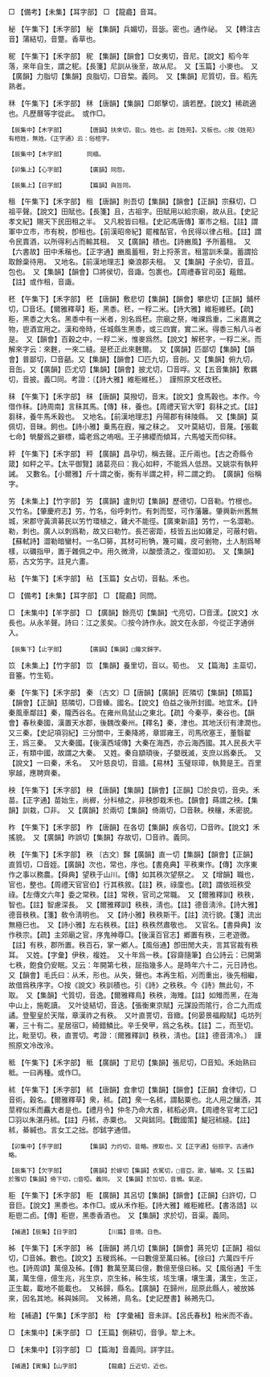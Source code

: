 <!-- { "loadSidebar": true } -->
□	【備考】【未集】【耳字部】	□	【龍龕】音耳。

秘	【午集下】【禾字部】	秘	【集韻】兵媚切，音毖。密也。通作祕。　又【轉注古音】蒲結切，音蹩。香草也。

秜	【午集下】【禾字部】	秜	【集韻】【韻會】□女夷切，音尼。【說文】稻今年落，來年自生，謂之秜。【長箋】尼訓从後至，故从尼。　又【玉篇】小麥也。　又【廣韻】力脂切【集韻】良脂切，□音棃。義同。　又【集韻】尼質切，音。稻先熟者。

秝	【午集下】【禾字部】	秝	【唐韻】【集韻】□郞擊切，讀若歷。【說文】稀疏適也。凡歷曆等字從此。　或作□。

	【辰集中】【木字部】		【唐韻】扶來切，音□。姓也。出【姓苑】。又板也。○按《姓苑》有棓姓，無姓。《正字通》云：俗棓字。

	【辰集中】【木字部】		同榻。

	【卯集上】【心字部】		【廣韻】同怨。

	【辰集上】【日字部】		【篇韻】與旨同。

租	【午集下】【禾字部】	租	【唐韻】則吾切【集韻】【韻會】【正韻】宗蘇切，□祖平聲。【說文】田賦也。【長箋】且，古祖字。田賦用以給宗廟，故从且。【史記孝文紀】賜天下民田租之半。　又凡稅皆曰租。【史記馮唐傳】軍市之租。【註】謂軍中立市，市有稅，卽租也。【前漢昭帝紀】罷榷酟官，令民得以律占租。【註】謂令民賣酒，以所得利占而輸其租。　又【廣韻】積也。【詩豳風】予所蓄租。　又【六書故】田中禾稭也。【正字通】豳風蓄租，對上捋荼言。租當訓禾稾。蓄謂拾取餘稾待用。　又地名。【前漢地理志】樂浪郡夫租。　又【集韻】子余切，音苴。包也。　又【集韻】【韻會】□將侯切，音諏。包裹也。【周禮春官司巫】蒩館。【註】或作租，音諏。

秠	【午集下】【禾字部】	秠	【唐韻】敷悲切【集韻】【韻會】攀悲切【正韻】鋪杯切，□音坯。【爾雅釋草】秬，黑黍。秠，一稃二米。【詩大雅】維秬維秠。【疏】秬，黑黍之大名。黑黍中有一米者，別名爲秠。宗廟之祭，唯祼爲重，二米嘉異之物，鬯酒宜用之。漢和帝時，任城縣生黑黍，或三四實，實二米。得黍三斛八斗者是。　又【韻會】百穀之中，一稃二米，惟麥爲然。【說文】解秠字，一稃二米。而解來字云：來麰，一來二縫。是秠正此來麰爾。　又【廣韻】匹鄙切【集韻】【韻會】普鄙切，□音嚭。又【集韻】【韻會】□匹九切，音剖。又【集韻】俯九切，音缶。又【廣韻】匹尤切【集韻】【韻會】披尤切，□音哹。又【五音集韻】敷羈切，音披。義□同。考證：〔【詩大雅】維秬維柸。〕　謹照原文柸改秠。 

秣	【午集下】【禾字部】	秣	【唐韻】莫撥切，音末。【說文】食馬穀也。本作。今借作秣。【詩周南】言秣其馬。【傳】秣，養也。【周禮天官大宰】芻秣之式。【註】芻秣，養牛馬禾穀也。　又地名。【前漢地理志】丹陽郡有秣陵縣。　又【集韻】莫佩切，音昧。飼也。【詩小雅】乗馬在廐，摧之秣之。　又叶莫結切，音蔑。【張載七命】煢嫠爲之擗標，孀老爲之嗚咽。王子拂纓而傾耳，六馬噓天而仰秣。

秤	【午集下】【禾字部】	秤	【廣韻】昌孕切，稱去聲。正斤兩也。【古之奇縣令箴】如秤之平。【太平御覽】諸葛亮曰：我心如秤，不能爲人低昂。又姚崇有執秤誡。　又數名。【小爾雅】斤十謂之衡，衡有半謂之秤，秤二謂之鈞。　【廣韻】俗稱字。

竻	【未集上】【竹字部】	竻	【廣韻】盧則切【集韻】歷德切，□音勒。竹根也。　又竹名。【肇慶府志】竻，竹名，俗呼刺竹。有刺而堅，可作藩籬。肇興新州舊無城，宋郡守黃濟募民以竻竹環植之，雞犬不能徑。【廣東新語】竻竹，一名澀勒。勒，刺也。廣人以刺爲勒，故又曰勒竹。長芒密距，枝皆五出如雞足，可蔽村砦。【蘇軾詩】澀勒暗蠻村。一名□簩，其材可桁觕，篾可織，皮可剉物，土人制爲琴樣，以礪指甲，置于雜佩之中。用久微滑，以酸漿漬之，復澀如初。　又【集韻】筋，古文竻字。註見六畫。

秥	【午集下】【禾字部】	秥	【玉篇】女占切，音黏。禾也。

□	【備考】【未集】【耳字部】	□	【龍龕】同問。

□	【未集中】【羊字部】	□	【廣韻】餘亮切【集韻】弋亮切，□音漾。【說文】水長也。从永羊聲。詩曰：江之羕矣。◎按今詩作永。說文在永部，今從正字通倂入。

	【辰集下】【止字部】		【廣韻】【集韻】□籀文歸字。

笖	【未集上】【竹字部】	笖	【集韻】養里切，音以。筍也。　又【篇海】主蘂切，音箠。竹生筍。

秦	【午集下】【禾字部】	秦	〔古文〕□【唐韻】【廣韻】匠隣切【集韻】【類篇】【韻會】【正韻】慈隣切，□音螓。國名。【說文】伯益之後所封國。地宜禾。【詩秦風車鄰註】秦，隴西谷名。在雍州鳥鼠山之東北。【疏】今秦亭，秦谷也。【韻會】春秋秦國，漢置天水郡，後魏改秦州。【釋名】秦，津也。其地沃衍有津潤也。　又三秦。【史記項羽紀】三分關中，王秦降將，章邯雍王，司馬欣塞王，董翳翟王，爲三秦。　又大秦國。【後漢西域傳】大秦在海西，亦云海西國。其人民長大平正，有類中國，故謂之大秦。　又姓。秦自顓頊後，子嬰旣滅，支庶以爲秦氏。　又【說文】一曰秦，禾名。　又叶慈良切，音牆。【易林】玉璧琮璋，執贄是王。百里寧越，應聘齊秦。

秧	【午集下】【禾字部】	秧	【唐韻】【集韻】【韻會】【正韻】□於良切，音央。禾苗。【正字通】苗始生，尚稺，分科植之，非秧卽栽禾也。【韻會】蒔謂之秧。【集韻】訓栽，□非。　又【廣韻】於兩切【集韻】倚兩切，□音鞅。秧穰，禾密貌。

秨	【午集下】【禾字部】	秨	【唐韻】在各切【集韻】疾各切，□音昨。【說文】禾搖貌。　又【廣韻】昨誤切【集韻】存故切，□音祚。義同。

秩	【午集下】【禾字部】	秩	〔古文〕豑【廣韻】直一切【集韻】【韻會】【正韻】直質切，□音姪。【廣韻】次也，常也，序也。【書堯典】平秩東作。【傳】次序東作之事以務農。【舜典】望秩于山川。【傳】如其秩次望祭之。　又【增韻】職也，官也，整也。【周禮天官官伯】行其秩敘。【註】秩，祿廩也。【疏】謂依班秩受祿。【左傳文六年】委之常秩。【註】常秩，官司之常職。　又【爾雅釋訓】秩秩，智也。【註】智慮深長。　又【爾雅釋訓】秩秩，淸也。【註】德音淸泠。【詩大雅】德音秩秩。【箋】敎令淸明也。　又【詩小雅】秩秩斯干。【註】流行貌。【箋】流出無極巳也。　又【詩小雅】左右秩秩。【註】秩秩然肅敬也。　又官名。【書舜典】汝作秩宗。【疏】主郊廟之官，序鬼神尊□。【後漢百官志】鄕置有秩，三老遊徼。【註】有秩，郡所置。秩百石，掌一鄕人。【風俗通】卽田閒大夫，言其官裁有秩耳。　又姓。【字彙】伊秩，複姓。　又十年爲一秩。【容齋隨筆】白公詩云：已開第七秩，飽食仍安眠。又云：年開第七秩，屈指幾多人。是時年六十二，元日詩也。　又【韻會】毛氏曰：从禾，形也。从失，聲也。本再生稻，刈而重出，後先相繼，故借爲秩序字。○按《說文》秩訓積也。引《詩》之秩秩。今《詩》無此句，不取。　又【集韻】弋質切，音逸。【爾雅釋鳥】秩秩，海雉。【註】如雉而黑，在海中山上，施乾讀。　又叶徒結切，音迭。【張衡東京賦】元謀設而隂行，合二九而成譎。登聖皇於天階，章漢祚之有秩。　又叶直詈切，音緻。【何晏景福殿賦】屯坊列署，三十有二。星居宿□，綺錯鱗比。辛壬癸甲，爲之名秩。【註】二，而至切。比，毗至切。秩，直詈切。考證：〔爾雅釋訓】秩秩，淸也。【註】德音淸冷。〕　謹照原文冷改泠。 

秪	【午集下】【禾字部】	秪	【廣韻】丁尼切【集韻】張尼切，□音知。禾始熟曰秪。一曰再種。或作□。

秫	【午集下】【禾字部】	秫	【唐韻】食聿切【集韻】【韻會】【正韻】食律切，□音術。穀名。【爾雅釋草】衆，秫。【疏】衆一名秫，謂黏粟也。北人用之釀酒，其莖稈似禾而麤大者是也。【禮月令】仲冬乃命大酋，秫稻必齊。【周禮冬官考工記】□羽以朱湛丹秫。【註】丹秫，赤粟也。　又與鉥同。【戰國策】鯷冠秫縫。【註】秫，綦緘也。言女工之拙。卽鉥字通借。

	【卯集中】【手字部】		【集韻】力灼切，音略。撩取也。又【正字通】俗掠字。古通作略。

	【辰集下】【欠字部】		【廣韻】於嫁切【集韻】衣駕切，□音亞。欭，驢鳴。又【玉篇】於雅切【集韻】倚下切，□音啞。義同。　又【集韻】於加切，音鴉。氣逆。

秬	【午集下】【禾字部】	秬	【廣韻】其呂切【集韻】【韻會】【正韻】臼許切，□音巨。【說文】黑黍也。本作□。或从禾作秬。【詩大雅】維秬維秠。【書洛誥】以秬鬯二卣。【傳】秬鬯，黑黍香酒也。　又【集韻】求於切，音渠。義同。

	【補遺】【辰集】【日字部】		【川篇】音境。日色。

秭	【午集下】【禾字部】	秭	【唐韻】將几切【集韻】【韻會】蔣兕切【正韻】祖似切，□音姊。數也。【說文】五稯爲秭。一曰數億至萬曰秭。【徐曰】六萬四千斤也。【詩周頌】萬億及秭。【傳】數萬至萬曰億，數億至億曰秭。又【風俗通】千生萬，萬生億，億生兆，兆生京，京生秭，秭生垓，垓生壤，壤生溝，溝生，生正，正生載，載地不能載也。　又秭歸，縣名。【廣韻】在歸州，屈原此縣人，被放姊來，因名其地。秭與姊同。　又秭鴂，鳥名。【史記歷書】秭鴂先□。

秮	【補遺】【午集】【禾字部】	秮	【字彙補】音未詳。【呂氏春秋】秮米而不香。

□	【未集中】【耒字部】	□	【王篇】側耕切，音爭。犂上木。

□	【未集中】【羽字部】	□	【篇海】音義同。詳字註。

	【補遺】【寅集】【山字部】		【龍龕】丘近切，近也。

